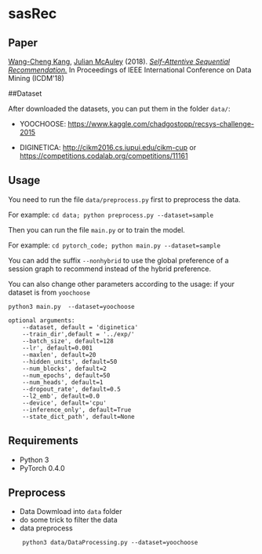 # sasRec

## Paper 

[Wang-Cheng Kang](http://kwc-oliver.com), [Julian McAuley](http://cseweb.ucsd.edu/~jmcauley/) (2018). *[Self-Attentive Sequential Recommendation.](https://cseweb.ucsd.edu/~jmcauley/pdfs/icdm18.pdf)* In Proceedings of IEEE International Conference on Data Mining (ICDM'18)

##Dataset

 After downloaded the datasets, you can put them in the folder `data/`:

- YOOCHOOSE:  <https://www.kaggle.com/chadgostopp/recsys-challenge-2015>

- DIGINETICA: <http://cikm2016.cs.iupui.edu/cikm-cup> or <https://competitions.codalab.org/competitions/11161>


## Usage

You need to run the file  `data/preprocess.py` first to preprocess the data.

For example: `cd data; python preprocess.py --dataset=sample`


Then you can run the file `main.py` or  to train the model.

For example: `cd pytorch_code; python main.py --dataset=sample`

You can add the suffix `--nonhybrid` to use the global preference of a session graph to recommend instead of the hybrid preference.

You can also change other parameters according to the usage:
if your dataset is from `yoochoose`
```
python3 main.py  --dataset=yoochoose
```
```
optional arguments:
	--dataset, default = 'diginetica'
	--train_dir',default = '../exp/'
	--batch_size', default=128
	--lr', default=0.001
	--maxlen', default=20
	--hidden_units', default=50
	--num_blocks', default=2
	--num_epochs', default=50
	--num_heads', default=1
	--dropout_rate', default=0.5
	--l2_emb', default=0.0
	--device', default='cpu'
	--inference_only', default=True
	--state_dict_path', default=None
```

## Requirements

- Python 3
- PyTorch 0.4.0 

## Preprocess

- Data Dowmload into `data` folder 
- do some trick to filter the data 
- data preprocess
```
	python3 data/DataProcessing.py --dataset=yoochoose
```
